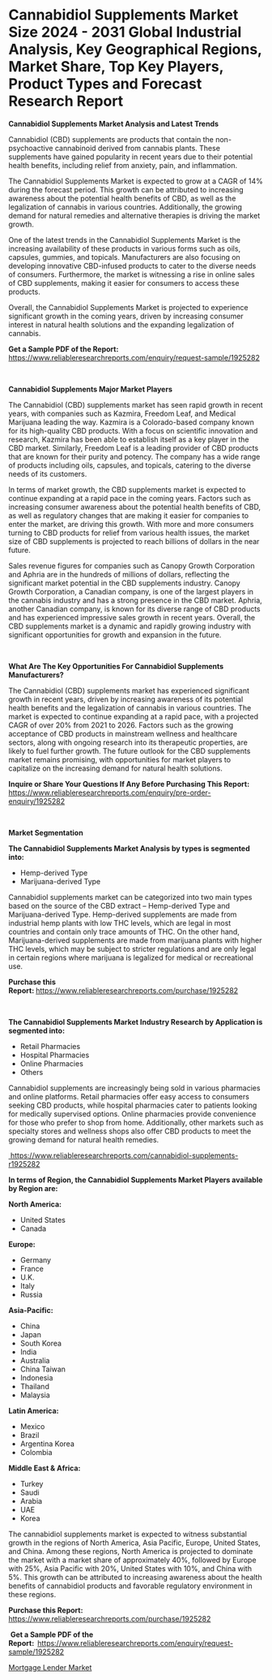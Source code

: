 <p><h1>Cannabidiol Supplements Market Size 2024 - 2031 Global Industrial Analysis, Key Geographical Regions, Market Share, Top Key Players, Product Types and Forecast Research Report</h1></p><p><strong>Cannabidiol Supplements Market Analysis and Latest Trends</strong></p>
<p><p>Cannabidiol (CBD) supplements are products that contain the non-psychoactive cannabinoid derived from cannabis plants. These supplements have gained popularity in recent years due to their potential health benefits, including relief from anxiety, pain, and inflammation.</p><p>The Cannabidiol Supplements Market is expected to grow at a CAGR of 14% during the forecast period. This growth can be attributed to increasing awareness about the potential health benefits of CBD, as well as the legalization of cannabis in various countries. Additionally, the growing demand for natural remedies and alternative therapies is driving the market growth.</p><p>One of the latest trends in the Cannabidiol Supplements Market is the increasing availability of these products in various forms such as oils, capsules, gummies, and topicals. Manufacturers are also focusing on developing innovative CBD-infused products to cater to the diverse needs of consumers. Furthermore, the market is witnessing a rise in online sales of CBD supplements, making it easier for consumers to access these products.</p><p>Overall, the Cannabidiol Supplements Market is projected to experience significant growth in the coming years, driven by increasing consumer interest in natural health solutions and the expanding legalization of cannabis.</p></p>
<p><strong>Get a Sample PDF of the Report:&nbsp;</strong> <a href="https://www.reliableresearchreports.com/enquiry/request-sample/1925282">https://www.reliableresearchreports.com/enquiry/request-sample/1925282</a></p>
<p>&nbsp;</p>
<p><strong>Cannabidiol Supplements Major Market Players</strong></p>
<p><p>The Cannabidiol (CBD) supplements market has seen rapid growth in recent years, with companies such as Kazmira, Freedom Leaf, and Medical Marijuana leading the way. Kazmira is a Colorado-based company known for its high-quality CBD products. With a focus on scientific innovation and research, Kazmira has been able to establish itself as a key player in the CBD market. Similarly, Freedom Leaf is a leading provider of CBD products that are known for their purity and potency. The company has a wide range of products including oils, capsules, and topicals, catering to the diverse needs of its customers.</p><p>In terms of market growth, the CBD supplements market is expected to continue expanding at a rapid pace in the coming years. Factors such as increasing consumer awareness about the potential health benefits of CBD, as well as regulatory changes that are making it easier for companies to enter the market, are driving this growth. With more and more consumers turning to CBD products for relief from various health issues, the market size of CBD supplements is projected to reach billions of dollars in the near future.</p><p>Sales revenue figures for companies such as Canopy Growth Corporation and Aphria are in the hundreds of millions of dollars, reflecting the significant market potential in the CBD supplements industry. Canopy Growth Corporation, a Canadian company, is one of the largest players in the cannabis industry and has a strong presence in the CBD market. Aphria, another Canadian company, is known for its diverse range of CBD products and has experienced impressive sales growth in recent years. Overall, the CBD supplements market is a dynamic and rapidly growing industry with significant opportunities for growth and expansion in the future.</p></p>
<p>&nbsp;</p>
<p><strong>What Are The Key Opportunities For Cannabidiol Supplements Manufacturers?</strong></p>
<p><p>The Cannabidiol (CBD) supplements market has experienced significant growth in recent years, driven by increasing awareness of its potential health benefits and the legalization of cannabis in various countries. The market is expected to continue expanding at a rapid pace, with a projected CAGR of over 20% from 2021 to 2026. Factors such as the growing acceptance of CBD products in mainstream wellness and healthcare sectors, along with ongoing research into its therapeutic properties, are likely to fuel further growth. The future outlook for the CBD supplements market remains promising, with opportunities for market players to capitalize on the increasing demand for natural health solutions.</p></p>
<p><strong>Inquire or Share Your Questions If Any Before Purchasing This Report:</strong> <a href="https://www.reliableresearchreports.com/enquiry/pre-order-enquiry/1925282">https://www.reliableresearchreports.com/enquiry/pre-order-enquiry/1925282</a></p>
<p>&nbsp;</p>
<p><strong>Market Segmentation</strong></p>
<p><strong>The Cannabidiol Supplements Market Analysis by types is segmented into:</strong></p>
<p><ul><li>Hemp-derived Type</li><li>Marijuana-derived Type</li></ul></p>
<p><p>Cannabidiol supplements market can be categorized into two main types based on the source of the CBD extract – Hemp-derived Type and Marijuana-derived Type. Hemp-derived supplements are made from industrial hemp plants with low THC levels, which are legal in most countries and contain only trace amounts of THC. On the other hand, Marijuana-derived supplements are made from marijuana plants with higher THC levels, which may be subject to stricter regulations and are only legal in certain regions where marijuana is legalized for medical or recreational use.</p></p>
<p><strong>Purchase this Report:&nbsp;</strong><a href="https://www.reliableresearchreports.com/purchase/1925282">https://www.reliableresearchreports.com/purchase/1925282</a></p>
<p>&nbsp;</p>
<p><strong>The Cannabidiol Supplements Market Industry Research by Application is segmented into:</strong></p>
<p><ul><li>Retail Pharmacies</li><li>Hospital Pharmacies</li><li>Online Pharmacies</li><li>Others</li></ul></p>
<p><p>Cannabidiol supplements are increasingly being sold in various pharmacies and online platforms. Retail pharmacies offer easy access to consumers seeking CBD products, while hospital pharmacies cater to patients looking for medically supervised options. Online pharmacies provide convenience for those who prefer to shop from home. Additionally, other markets such as specialty stores and wellness shops also offer CBD products to meet the growing demand for natural health remedies.</p></p>
<p><a href="https://www.reliableresearchreports.com/cannabidiol-supplements-r1925282">&nbsp;https://www.reliableresearchreports.com/cannabidiol-supplements-r1925282</a></p>
<p><strong>In terms of Region, the Cannabidiol Supplements Market Players available by Region are:</strong></p>
<p>
    <p> <strong> North America: </strong>
        <ul>
            <li>United States</li>
            <li>Canada</li>
        </ul>
        </p> 
    <p> <strong> Europe: </strong>
        <ul>
            <li>Germany</li>
            <li>France</li>
            <li>U.K.</li>
            <li>Italy</li>
            <li>Russia</li>
        </ul>
        </p> 
    <p> <strong> Asia-Pacific: </strong>
        <ul>
            <li>China</li>
            <li>Japan</li>
            <li>South Korea</li>
            <li>India</li>
            <li>Australia</li>
            <li>China Taiwan</li>
            <li>Indonesia</li>
            <li>Thailand</li>
            <li>Malaysia</li>
        </ul>
        </p> 
    <p> <strong> Latin America: </strong>
        <ul>
            <li>Mexico</li>
            <li>Brazil</li>
            <li>Argentina Korea</li>
            <li>Colombia</li>
        </ul>
        </p> 
    <p> <strong> Middle East & Africa: </strong>
        <ul>
            <li>Turkey</li>
            <li>Saudi</li>
            <li>Arabia</li>
            <li>UAE</li>
            <li>Korea</li>
        </ul>
    </p>
    </p>
<p><p>The cannabidiol supplements market is expected to witness substantial growth in the regions of North America, Asia Pacific, Europe, United States, and China. Among these regions, North America is projected to dominate the market with a market share of approximately 40%, followed by Europe with 25%, Asia Pacific with 20%, United States with 10%, and China with 5%. This growth can be attributed to increasing awareness about the health benefits of cannabidiol products and favorable regulatory environment in these regions.</p></p>
<p><strong>Purchase this Report: </strong><a href="https://www.reliableresearchreports.com/purchase/1925282">https://www.reliableresearchreports.com/purchase/1925282</a></p>
<p>&nbsp;<strong>Get a Sample PDF of the Report:&nbsp;&nbsp;</strong><a href="https://www.reliableresearchreports.com/enquiry/request-sample/1925282">https://www.reliableresearchreports.com/enquiry/request-sample/1925282</a></p>
<p><strong></strong></p>
<p><p><a href="https://github.com/itulahketika112/Market-Research-Report-List-1/blob/main/mortgage-lender-market.md">Mortgage Lender Market</a></p></p>